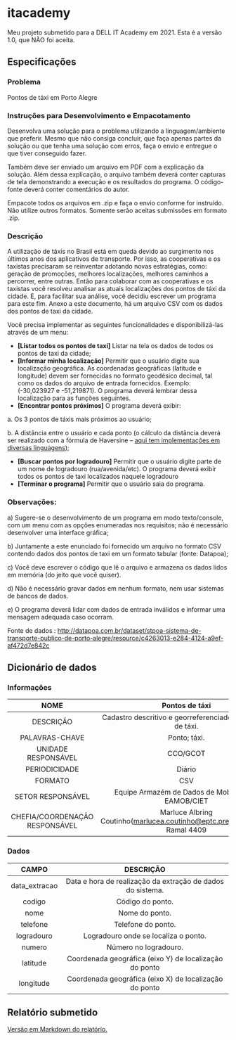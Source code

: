 # itacademy
Meu projeto submetido para a DELL IT Academy em 2021.
Esta é a versão 1.0, que NÃO foi aceita.

## Especificações

### Problema
Pontos de táxi em Porto Alegre

### Instruções para Desenvolvimento e Empacotamento
Desenvolva uma solução para o problema utilizando a linguagem/ambiente que preferir.
Mesmo que não consiga concluir, que faça apenas partes da solução ou que tenha uma
solução com erros, faça o envio e entregue o que tiver conseguido fazer.

Também deve ser enviado um arquivo em PDF com a explicação da solução. Além dessa
explicação, o arquivo também deverá conter capturas de tela demonstrando a execução e
os resultados do programa. O código-fonte deverá conter comentários do autor.

Empacote todos os arquivos em .zip e faça o envio conforme for instruído. Não utilize outros
formatos. Somente serão aceitas submissões em formato .zip.

### Descrição
A utilização de táxis no Brasil está em queda devido ao surgimento nos últimos anos dos
aplicativos de transporte. Por isso, as cooperativas e os taxistas precisaram se reinventar
adotando novas estratégias, como: geração de promoções, melhores localizações,
melhores caminhos a percorrer, entre outras.
Então para colaborar com as cooperativas e os taxistas você resolveu analisar as atuais
localizações dos pontos de táxi da cidade. E, para facilitar sua análise, você decidiu
escrever um programa para este fim.
Anexo a este documento, há um arquivo CSV com os dados dos pontos de taxi da cidade.

Você precisa implementar as seguintes funcionalidades e disponibilizá-las através de um
menu:
* **[Listar todos os pontos de taxi]** Listar na tela os dados de todos os pontos de taxi
da cidade;
* **[Informar minha localização]** Permitir que o usuário digite sua localização
geográfica. As coordenadas geográficas (latitude e longitude) devem ser fornecidas
no formato geodésico decimal, tal como os dados do arquivo de entrada fornecidos.
Exemplo: (-30,023927 e -51,219871). O programa deverá lembrar dessa
localização para as funções seguintes.
* **[Encontrar pontos próximos]** O programa deverá exibir:

a. Os 3 pontos de táxis mais próximos ao usuário;

b. A distância entre o usuário e cada ponto (o cálculo da distância deverá ser
realizado com a fórmula de Haversine – [aqui tem implementações em
diversas linguagens](http://rosettacode.org/wiki/Haversine_formula));

* **[Buscar pontos por logradouro]** Permitir que o usuário digite parte de um nome de
logradouro (rua/avenida/etc). O programa deverá exibir todos os pontos de taxi
localizados naquele logradouro
* **[Terminar o programa]** Permitir que o usuário saia do programa.

### Observações:
a) Sugere-se o desenvolvimento de um programa em modo texto/console, com um
menu com as opções enumeradas nos requisitos; não é necessário
desenvolver uma interface gráfica;

b) Juntamente a este enunciado foi fornecido um arquivo no formato CSV contendo
dados dos pontos de taxi em um formato tabular (fonte: Datapoa);

c) Você deve escrever o código que lê o arquivo e armazena os dados lidos em
memória (do jeito que você quiser).

d) Não é necessário gravar dados em nenhum formato, nem usar sistemas de bancos
de dados.

e) O programa deverá lidar com dados de entrada inválidos e informar uma mensagem
adequada caso ocorram.

Fonte de dados : http://datapoa.com.br/dataset/stpoa-sistema-de-transporte-publico-de-porto-alegre/resource/c4263013-e284-4124-a9ef-af472d7e842c

## Dicionário de dados
### Informações
|              NOME              |                               Pontos de táxi                               |
|:------------------------------:|:--------------------------------------------------------------------------:|
|            DESCRIÇÃO           |         Cadastro descritivo e georreferenciado dos pontos de táxi.         |
|         PALAVRAS-CHAVE         |                                Ponto; táxi.                                |
|       UNIDADE RESPONSÁVEL      |                                  CCO/GCOT                                  |
|          PERIODICIDADE         |                                   Diário                                   |
|             FORMATO            |                                     CSV                                    |
|        SETOR RESPONSÁVEL       |             Equipe Armazém de Dados de Mobilidade – EAMOB/CIET             |
| CHEFIA/COORDENAÇÃO RESPONSÁVEL | Marluce Albring Coutinho(marlucea.coutinho@eptc.prefpoa.com.br) Ramal 4409 |

### Dados
|     CAMPO     |                          DESCRIÇÃO                         |
|:-------------:|:----------------------------------------------------------:|
| data_extracao | Data e hora de realização da extração de dados do sistema. |
|     codigo    |                      Código do ponto.                      |
|      nome     |                       Nome do ponto.                       |
|    telefone   |                     Telefone do ponto.                     |
|   logradouro  |            Logradouro onde se localiza o ponto.            |
|     numero    |                    Número no logradouro.                   |
|    latitude   |   Coordenada geográfica (eixo Y) de localização do ponto   |
|   longitude   |   Coordenada geográfica (eixo X) de localização do ponto   |

## Relatório submetido
[Versão em Markdown do relatório.](https://github.com/linasdias/itacademy/tree/main/1.0/relatorio#relatorio)

